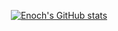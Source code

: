 <div align="center">

[![Enoch's GitHub stats](https://github-readme-stats.vercel.app/api?username=enochkan&show_icons=true&theme=codeSTACKr&include_all_commits=True&hide_title=True&rank_icon=percentile&show=prs_merged)](https://github.com/anuraghazra/github-readme-stats)

</div>
